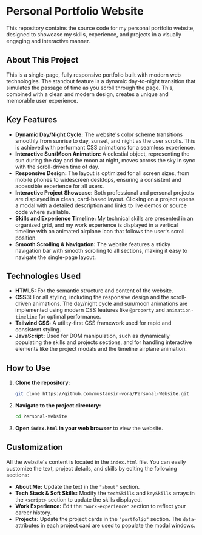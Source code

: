 # Personal Portfolio Website

This repository contains the source code for my personal portfolio website, designed to showcase my skills, experience, and projects in a visually engaging and interactive manner.

## About This Project

This is a single-page, fully responsive portfolio built with modern web technologies. The standout feature is a dynamic day-to-night transition that simulates the passage of time as you scroll through the page. This, combined with a clean and modern design, creates a unique and memorable user experience.

## Key Features

*   **Dynamic Day/Night Cycle:** The website's color scheme transitions smoothly from sunrise to day, sunset, and night as the user scrolls. This is achieved with performant CSS animations for a seamless experience.
*   **Interactive Sun/Moon Animation:** A celestial object, representing the sun during the day and the moon at night, moves across the sky in sync with the scroll-driven time of day.
*   **Responsive Design:** The layout is optimized for all screen sizes, from mobile phones to widescreen desktops, ensuring a consistent and accessible experience for all users.
*   **Interactive Project Showcase:** Both professional and personal projects are displayed in a clean, card-based layout. Clicking on a project opens a modal with a detailed description and links to live demos or source code where available.
*   **Skills and Experience Timeline:** My technical skills are presented in an organized grid, and my work experience is displayed in a vertical timeline with an animated airplane icon that follows the user's scroll position.
*   **Smooth Scrolling & Navigation:** The website features a sticky navigation bar with smooth scrolling to all sections, making it easy to navigate the single-page layout.

## Technologies Used

*   **HTML5:** For the semantic structure and content of the website.
*   **CSS3:** For all styling, including the responsive design and the scroll-driven animations. The day/night cycle and sun/moon animations are implemented using modern CSS features like `@property` and `animation-timeline` for optimal performance.
*   **Tailwind CSS:** A utility-first CSS framework used for rapid and consistent styling.
*   **JavaScript:** Used for DOM manipulation, such as dynamically populating the skills and projects sections, and for handling interactive elements like the project modals and the timeline airplane animation.

## How to Use

1.  **Clone the repository:**
    ```bash
    git clone https://github.com/mustansir-vora/Personal-Website.git
    ```
2.  **Navigate to the project directory:**
    ```bash
    cd Personal-Website
    ```
3.  **Open `index.html` in your web browser** to view the website.

## Customization

All the website's content is located in the `index.html` file. You can easily customize the text, project details, and skills by editing the following sections:

*   **About Me:** Update the text in the `"about"` section.
*   **Tech Stack & Soft Skills:** Modify the `techSkills` and `keySkills` arrays in the `<script>` section to update the skills displayed.
*   **Work Experience:** Edit the `"work-experience"` section to reflect your career history.
*   **Projects:** Update the project cards in the `"portfolio"` section. The `data-` attributes in each project card are used to populate the modal windows.
